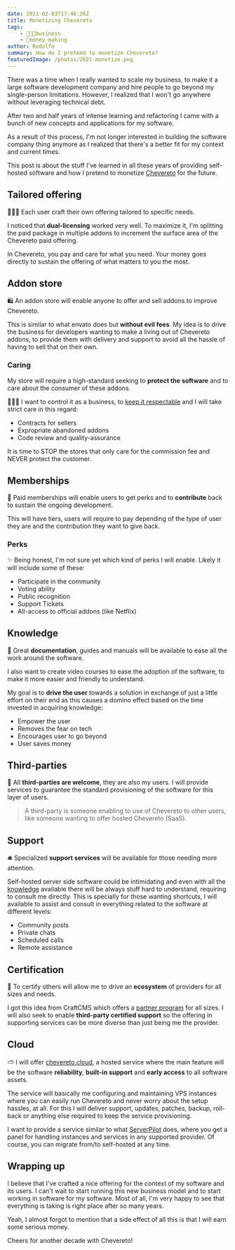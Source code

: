 ```yaml
---
date: 2021-02-03T17:46:26Z
title: Monetizing Chevereto
tags:
    - 👨🏾‍💼business
    - 🤑money-making
author: Rodolfo
summary: How do I pretend to monetize Chevereto?
featuredImage: /photos/2021-monetize.png
---
```


There was a time when I really wanted to scale my business, to make it a large software development company and hire people to go beyond my single-person limitations. However, I realized that I won't go anywhere without leveraging technical debt.

After two and half years of intense learning and refactoring I came with a bunch of new concepts and applications for my software.

As a result of this process, I'm not longer interested in building the software company thing anymore as I realized that there's a better fit for my context and current times.

This post is about the stuff I've learned in all these years of providing self-hosted software and how I pretend to monetize [Chevereto](https://chevereto.com) for the future.

## Tailored offering

👨🏾‍🏭 Each user craft their own offering tailored to specific needs.

I noticed that **dual-licensing** worked very well. To maximize it, I'm splitting the paid package in multiple addons to increment the surface area of the Chevereto paid offering.

In Chevereto, you pay and care for what you need. Your money goes directly to sustain the offering of what matters to you the most.

## Addon store

🛍 An addon store will enable anyone to offer and sell addons to improve Chevereto.

This is similar to what envato does but **without evil fees**. My idea is to drive the business for developers wanting to make a living out of Chevereto addons, to provide them with delivery and support to avoid all the hassle of having to sell that on their own.

### Caring

My store will require a high-standard seeking to **protect the software** and to care about the consumer of these addons.

👨🏾‍⚖ I want to control it as a business, to [keep it respectable](https://www.youtube.com/watch?t=197&v=2D_zITtVJGA) and I will take strict care in this regard:

- Contracts for sellers
- Expropriate abandoned addons
- Code review and quality-assurance

It is time to STOP the stores that only care for the commission fee and NEVER protect the customer.

## Memberships

🎠 Paid memberships will enable users to get perks and to **contribute** back to sustain the ongoing development.

This will have tiers, users will require to pay depending of the type of user they are and the contribution they want to give back.

### Perks

✨ Being honest, I'm not sure yet which kind of perks I will enable. Likely it will include some of these:

- Participate in the community
- Voting ability
- Public recognition
- Support Tickets
- All-access to official addons (like Netflix)

## Knowledge

📖 Great **documentation**, guides and manuals will be available to ease all the work around the software.

I also want to create video courses to ease the adoption of the software, to make it more easier and friendly to understand.

My goal is to **drive the user** towards a solution in exchange of just a little effort on their end as this causes a domino effect based on the time invested in acquiring knowledge:

- Empower the user
- Removes the fear on tech
- Encourages user to go beyond
- User saves money

## Third-parties

🥳 All **third-parties are welcome**, they are also my users. I will provide services to guarantee the standard provisioning of the software for this layer of users.

> A third-party is someone enabling to use of Chevereto to other users, like someone wanting to offer hosted Chevereto (SaaS).

## Support

🛎️ Specialized **support services** will be available for those needing more attention.

Self-hosted server side software could be intimidating and even with all the [knowledge](#knowledge) available there will be always stuff hard to understand, requiring to consult me directly. This is specially for those wanting shortcuts, I will available to assist and consult in everything related to the software at different levels:

- Community posts
- Private chats
- Scheduled calls
- Remote assistance

## Certification

🏅 To certify others will allow me to drive an **ecosystem** of providers for all sizes and needs.

I got this idea from CraftCMS which offers a [partner program](https://craftcms.com/partners) for all sizes. I will also seek to enable **third-party certified support** so the offering in supporting services can be more diverse than just being me the provider.

## Cloud

⛅ I will offer [chevereto.cloud](https://chevereto.cloud), a hosted service where the main feature will be the software **reliability**, **built-in support** and **early access** to all software assets.

The service will basically me configuring and maintaining VPS instances where you can easily run Chevereto and never worry about the setup hassles, at all. For this I will deliver support, updates, patches, backup, roll-back or anything else required to keep the service provisioning.

I want to provide a service similar to what [ServerPilot](https://serverpilot.io/) does, where you get a panel for handling instances and services in any supported provider. Of course, you can migrate from/to self-hosted at any time.

## Wrapping up

I believe that I've crafted a nice offering for the context of my software and its users. I can't wait to start running this new business model and to start working in software for my software. Most of all, I'm very happy to see that everything is taking is right place after so many years.

Yeah, I almost forgot to mention that a side effect of all this is that I will earn some serious money.

Cheers for another decade with Chevereto!
